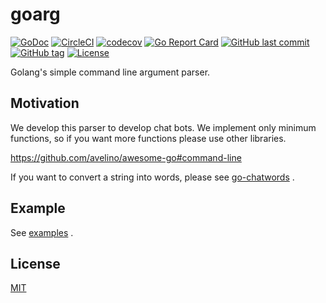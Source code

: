 # goarg

[![GoDoc](http://img.shields.io/badge/go-documentation-blue.svg?style=flat-square)](http://godoc.org/github.com/suzuki-shunsuke/goarg)
[![CircleCI](https://circleci.com/gh/suzuki-shunsuke/goarg.svg?style=svg)](https://circleci.com/gh/suzuki-shunsuke/goarg)
[![codecov](https://codecov.io/gh/suzuki-shunsuke/goarg/branch/master/graph/badge.svg)](https://codecov.io/gh/suzuki-shunsuke/goarg)
[![Go Report Card](https://goreportcard.com/badge/github.com/suzuki-shunsuke/goarg)](https://goreportcard.com/report/github.com/suzuki-shunsuke/goarg)
[![GitHub last commit](https://img.shields.io/github/last-commit/suzuki-shunsuke/goarg.svg)](https://github.com/suzuki-shunsuke/goarg)
[![GitHub tag](https://img.shields.io/github/tag/suzuki-shunsuke/goarg.svg)](https://github.com/suzuki-shunsuke/goarg/releases)
[![License](http://img.shields.io/badge/license-mit-blue.svg?style=flat-square)](https://raw.githubusercontent.com/suzuki-shunsuke/goarg/master/LICENSE)

Golang's simple command line argument parser.

## Motivation

We develop this parser to develop chat bots.
We implement only minimum functions,
so if you want more functions please use other libraries.

https://github.com/avelino/awesome-go#command-line

If you want to convert a string into words, please see [go-chatwords](https://github.com/suzuki-shunsuke/go-chatwords) .

## Example

See [examples](https://github.com/suzuki-shunsuke/goarg/tree/master/examples) .

## License

[MIT](LICENSE)
